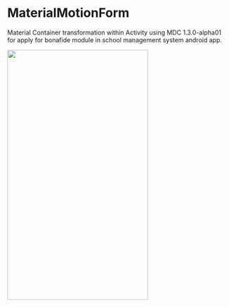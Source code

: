# MaterialMotionForm
Material Container transformation within Activity using MDC 1.3.0-alpha01 for apply for bonafide module in school management system android app.

<img src="https://j.gifs.com/BNJGWX.gif?raw=true" width="320px" height="568px">
